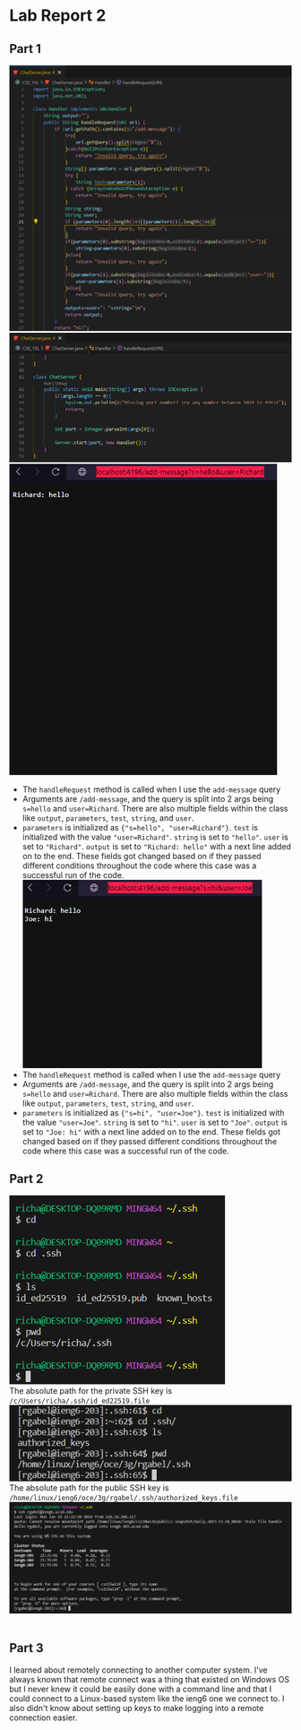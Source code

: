 # Lab Report 2
## Part 1<br>
![Image](ChatServer1.png)
![Image](ChatServer2.png)
![Image](add-message1.png)<br>
* The `handleRequest` method is called when I use the `add-message` query
* Arguments are `/add-message`, and the query is split into 2 args being `s=hello` and `user=Richard`. There are also multiple fields within the class like `output`, `parameters`, `test`, `string`, and `user`.
* `parameters` is initialized as `{"s=hello", "user=Richard"}`. `test` is initialized with the value `"user=Richard"`. `string` is set to `"hello"`. `user` is set to `"Richard"`. `output` is set to `"Richard: hello"` with a next line added on to the end. These fields got changed based on if they passed different conditions throughout the code where this case was a successful run of the code.<br>
![Image](add-message2.png)<br>
* The `handleRequest` method is called when I use the `add-message` query
* Arguments are `/add-message`, and the query is split into 2 args being `s=hello` and `user=Richard`. There are also multiple fields within the class like `output`, `parameters`, `test`, `string`, and `user`.
* `parameters` is initialized as `{"s=hi", "user=Joe"}`. `test` is initialized with the value `"user=Joe"`. `string` is set to `"hi"`. `user` is set to `"Joe"`. `output` is set to `"Joe: hi"` with a next line added on to the end. These fields got changed based on if they passed different conditions throughout the code where this case was a successful run of the code.<br>

## Part 2<br>
![Image](privatekey.png)<br>
The absolute path for the private SSH key is `/c/Users/richa/.ssh/id_ed22519.file`<br>
![Image](publickey.png)<br>
The absolute path for the public SSH key is `/home/linux/ieng6/oce/3g/rgabel/.ssh/authorized_keys.file`<br>
![Image](nopassword.png)<br><br>

## Part 3<br>
I learned about remotely connecting to another computer system. I've always known that remote connect was a thing that existed on Windows OS but I never knew it could be easily done with a command line and that I could connect to a Linux-based system like the ieng6 one we connect to. I also didn't know about setting up keys to make logging into a remote connection easier.
